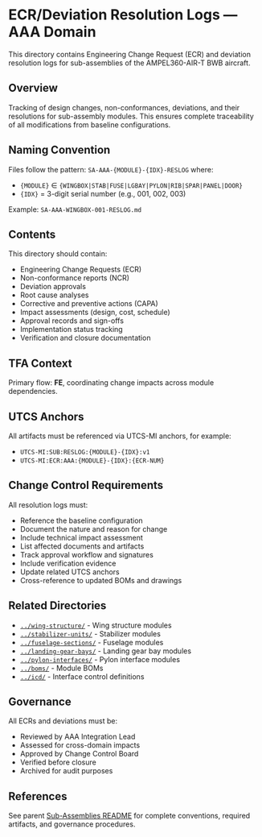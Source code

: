 # ECR/Deviation Resolution Logs — AAA Domain

This directory contains Engineering Change Request (ECR) and deviation resolution logs for sub-assemblies of the AMPEL360-AIR-T BWB aircraft.

## Overview

Tracking of design changes, non-conformances, deviations, and their resolutions for sub-assembly modules. This ensures complete traceability of all modifications from baseline configurations.

## Naming Convention

Files follow the pattern: `SA-AAA-{MODULE}-{IDX}-RESLOG` where:
- `{MODULE}` ∈ `{WINGBOX|STAB|FUSE|LGBAY|PYLON|RIB|SPAR|PANEL|DOOR}`
- `{IDX}` = 3-digit serial number (e.g., 001, 002, 003)

Example: `SA-AAA-WINGBOX-001-RESLOG.md`

## Contents

This directory should contain:
- Engineering Change Requests (ECR)
- Non-conformance reports (NCR)
- Deviation approvals
- Root cause analyses
- Corrective and preventive actions (CAPA)
- Impact assessments (design, cost, schedule)
- Approval records and sign-offs
- Implementation status tracking
- Verification and closure documentation

## TFA Context

Primary flow: **FE**, coordinating change impacts across module dependencies.

## UTCS Anchors

All artifacts must be referenced via UTCS-MI anchors, for example:
- `UTCS-MI:SUB:RESLOG:{MODULE}-{IDX}:v1`
- `UTCS-MI:ECR:AAA:{MODULE}-{IDX}:{ECR-NUM}`

## Change Control Requirements

All resolution logs must:
- Reference the baseline configuration
- Document the nature and reason for change
- Include technical impact assessment
- List affected documents and artifacts
- Track approval workflow and signatures
- Include verification evidence
- Update related UTCS anchors
- Cross-reference to updated BOMs and drawings

## Related Directories

- [`../wing-structure/`](../wing-structure/) - Wing structure modules
- [`../stabilizer-units/`](../stabilizer-units/) - Stabilizer modules
- [`../fuselage-sections/`](../fuselage-sections/) - Fuselage modules
- [`../landing-gear-bays/`](../landing-gear-bays/) - Landing gear bay modules
- [`../pylon-interfaces/`](../pylon-interfaces/) - Pylon interface modules
- [`../boms/`](../boms/) - Module BOMs
- [`../icd/`](../icd/) - Interface control definitions

## Governance

All ECRs and deviations must be:
- Reviewed by AAA Integration Lead
- Assessed for cross-domain impacts
- Approved by Change Control Board
- Verified before closure
- Archived for audit purposes

## References

See parent [Sub-Assemblies README](../README.md) for complete conventions, required artifacts, and governance procedures.
